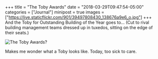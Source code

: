 +++
title = "The Toby Awards"
date = "2018-03-29T09:47:54-05:00"
categories = ["Journal"]
minipost = true
images = ["https://live.staticflickr.com/901/39497808430_138676a9e6_o.jpg"]
+++
And the Toby for Outstanding Building of the Year goes to… (Cut to rival building management teams dressed up in tuxedos, sitting on the edge of their seats.)

![The Toby Awards?](https://live.staticflickr.com/901/39497808430_138676a9e6_o.jpg)

Makes me wonder what a Toby looks like. Today, too sick to care.
